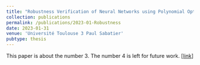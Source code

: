 ```yaml
---
title: "Robustness Verification of Neural Networks using Polynomial Optimization"
collection: publications
permalink: /publications/2023-01-Robustness
date: 2023-01-31
venue: 'Université Toulouse 3 Paul Sabatier'
pubtype: thesis
---
```


This paper is about the number 3. The number 4 is left for future work.
[[link](http://thesesups.ups-tlse.fr/5493/1/2022TOU30190.pdf)]